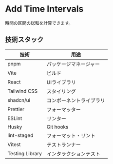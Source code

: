# Add Time Intervals

時間の区間の総和を計算できます。

## 技術スタック

| 技術            | 用途                     |
| --------------- | ------------------------ |
| pnpm            | パッケージマネージャー   |
| Vite            | ビルド                   |
| React           | UIライブラリ             |
| Tailwind CSS    | スタイリング             |
| shadcn/ui       | コンポーネントライブラリ |
| Prettier        | フォーマッター           |
| ESLint          | リンター                 |
| Husky           | Git hooks                |
| lint-staged     | フォーマット・リント     |
| Vitest          | テストランナー           |
| Testing Library | インタラクションテスト   |
